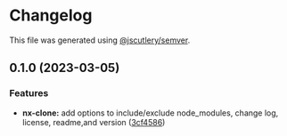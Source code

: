 # Changelog

This file was generated using [@jscutlery/semver](https://github.com/jscutlery/semver).

## 0.1.0 (2023-03-05)


### Features

* **nx-clone:** add options to include/exclude node_modules, change log, license, readme,and version ([3cf4586](https://github.com/enio-ireland/enio/commit/3cf458681247baf11f0fea37438ce81bf3812e82))
